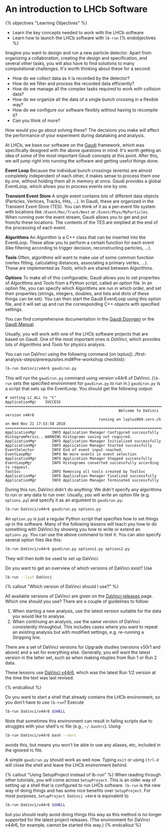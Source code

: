 # An introduction to LHCb Software

{% objectives "Learning Objectives" %}
* Learn the key concepts needed to work with the LHCb software
* Learn how to launch the LHCb software with `lb-run`
{% endobjectives %} 

Imagine you want to design and run a new particle detector.
Apart from organizing a collaboration, creating the design and specification, and several other tasks, you will also have to find solutions to many computational challenges.
It's worth thinking about these for a second:

 - How do we collect data as it is recorded by the detector?
 - How do we filter and process the recorded data efficiently?
 - How do we manage all the complex tasks required to work with collision data?
 - How do we organize all the data of a single bunch crossing in a flexible way?
 - How do we configure our software flexibly without having to recompile it?
 - Can you think of more?

How would you go about solving these?
The decisions you make will affect the performance of your experiment during datataking and analysis.

At LHCb, we base our software on the [Gaudi](https://proj-gaudi.web.cern.ch/proj-gaudi/) framework, which was specifically designed with the above questions in mind.
It's worth getting an idea of some of the most important Gaudi concepts at this point.
After this, we will jump right into running the software and getting useful things done.

**Event Loop**
Because the individual bunch crossings (events) are almost completely independent of each other, it makes sense to process them one by one, without holding them all in memory at once.
Gaudi provides a global EventLoop, which allows you to process events one by one.

**Transient Event Store**
A single event contains lots of different data objects (Particles, Vertices, Tracks, Hits, ...).
In Gaudi, these are organized in the Transient Event Store (TES).
You can think of it as a per-event file system with locations like `/Event/Rec/Track/Best` or `/Event/Phys/MyParticles`.
When running over the event stream, Gaudi allows you to get and put from/to these locations.
The contents of the TES are emptied at the end of the processing of each event.

**Algorithms**
An *Algorithm* is a C++ class that can be inserted into the EventLoop.
These allow you to perform a certain function for each event (like filtering according to trigger decision, reconstructing particles, ...).

**Tools**
Often, algorithms will want to make use of some common function (vertex fitting, calculating distances, associating a primary vertex, ...).
These are implemented as *Tools*, which are shared between Algorithms.

**Options**
To make all of this configurable, Gaudi allows you to set properties of *Algorithms* and *Tools* from a Python script, called an *option* file.
In an option file, you can specify which Algorithms are run in which order, and set their properties (strings, integers, doubles, and lists and dicts of these things can be set).
You can then start the Gaudi EventLoop using this option file, and it will set up and run the corresponding C++ objects with specified settings.

You can find comprehensive documentation in the [Gaudi Doxygen](https://proj-gaudi.web.cern.ch/proj-gaudi/releases/latest/doxygen/) or the [Gaudi Manual](http://lhcb-comp.web.cern.ch/lhcb-comp/Frameworks/Gaudi/Gaudi_v9/GUG/GUG.pdf).

Usually, you will work with one of the LHCb software projects that are based on Gaudi.
One of the most important ones is *DaVinci*, which provides lots of *Algorithms* and *Tools* for physics analysis.

You can run DaVinci using the following command [on lxplus](../first-analysis-steps/prerequisites.md#Pre-workshop checklist):
```bash
lb-run DaVinci/v44r6 gaudirun.py
```

This will run the `gaudirun.py` command using version v44r6 of DaVinci. (`lb-run` sets the specified environment for `gaudirun.py` to run in.)
`gaudirun.py` is a script that sets up the EventLoop.
You should get the following output:

```
# setting LC_ALL to "C"
ApplicationMgr    SUCCESS
====================================================================================================================================
                                                   Welcome to DaVinci version v44r6
                                          running on lxplus069.cern.ch on Wed Nov 21 17:53:58 2018
====================================================================================================================================
ApplicationMgr       INFO Application Manager Configured successfully
HistogramPersis...WARNING Histograms saving not required.
ApplicationMgr       INFO Application Manager Initialized successfully
ApplicationMgr       INFO Application Manager Started successfully
EventSelector        INFO End of event input reached.
EventLoopMgr         INFO No more events in event selection
ApplicationMgr       INFO Application Manager Stopped successfully
EventLoopMgr         INFO Histograms converted successfully according to request.
ToolSvc              INFO Removing all tools created by ToolSvc
ApplicationMgr       INFO Application Manager Finalized successfully
ApplicationMgr       INFO Application Manager Terminated successfully
```

During this run, DaVinci didn't do anything: We didn't specify any algorithms to run or any data to run over.
Usually, you will write an option file (e.g. `options.py`) and specify it as an argument to `gaudirun.py`:

```bash
lb-run DaVinci/v44r6 gaudirun.py options.py
```

An `option.py` is just a regular Python script that specifies how to set things up in the software.
Many of the following lessons will teach you how to do something with DaVinci by showing you how to write or extend an `options.py`.
You can use the above command to test it.
You can also specify several option files like this:
```bash
lb-run DaVinci/v44r6 gaudirun.py options1.py options2.py
```
They will then both be used to set up DaVinci.

Do you want to get an overview of which versions of DaVinci exist? Use
```bash
lb-run --list DaVinci
```

{% callout "Which version of DaVinci should I use?" %}

All available versions of DaVinci are given on the [DaVinci releases][releases]
page. Which one should you use? There are a couple of guidelines to follow:

1. When starting a new analysis, use the latest version suitable for the data
   you would like to analyse.
2. When continuing an analysis, use the same version of DaVinci consistently
   throughout. This includes cases where you want to repeat an existing
   analysis but with modified settings, e.g. re-running a Stripping line.

There are a set of DaVinci versions for Upgrade studies (versions v50r1 and
above) and a set for everything else. Generally, you will want the latest
version in the latter set, such as when making ntuples from Run 1 or Run 2
data.

These lessons use [DaVinci v44r6][v44r6], which was the latest Run 1/2 version at the
time the text was last revised.

[releases]: http://lhcbdoc.web.cern.ch/lhcbdoc/davinci/releases/
[v44r6]: http://lhcbdoc.web.cern.ch/lhcbdoc/davinci/releases/v44r6/

{% endcallout %}

Do you want to start a shell that already contains the LHCb environment, so you don't have to use `lb-run`?
Execute
```bash
lb-run DaVinci/v44r6 $SHELL
```
Note that sometimes this environment can result in failing scripts due to struggles with your shell's rc file (e.g., `~/.bashrc`). Using
```bash
lb-run DaVinci/v44r6 bash --norc
```
avoids this, but means you won't be able to use any aliases, etc, included in the ignored rc file.

A simple `gaudirun.py` should work as well now.
Typing `exit` or using `Ctrl-d` will close the shell and leave the LHCb environment behind.

{% callout "Using SetupProject instead of lb-run" %}
When reading through other tutorials, you will come across `SetupProject`.
This is an older way of setting up a shell that is configured to run LHCb software.
`lb-run` is the new way of doing things and has some nice benefits over `SetupProject`.
For most purposes, `SetupProject DaVinci v44r6` is equivalent to
```bash
lb-run DaVinci/v44r6 $SHELL
```
but you should really avoid doing things this way as this method is no longer supported for the latest project releases. (The environment for DaVinci v44r6, for example, cannot be started this way.)
{% endcallout %} 
